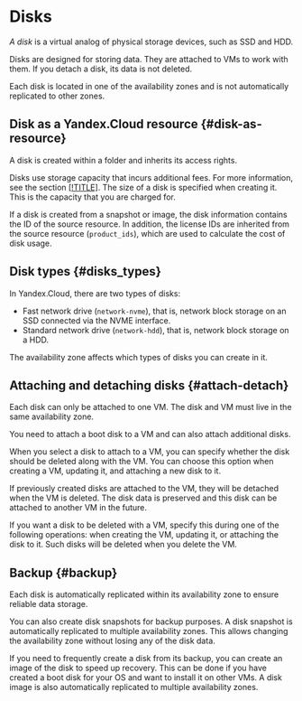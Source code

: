 # Disks

_A disk_ is a virtual analog of physical storage devices, such as SSD and HDD.

Disks are designed for storing data. They are attached to VMs to work with them. If you detach a disk, its data is not deleted.

Each disk is located in one of the availability zones and is not automatically replicated to other zones.

## Disk as a Yandex.Cloud resource {#disk-as-resource}

A disk is created within a folder and inherits its access rights.

Disks use storage capacity that incurs additional fees. For more information, see the section [[!TITLE]](../pricing.md). The size of a disk is specified when creating it. This is the capacity that you are charged for.

If a disk is created from a snapshot or image, the disk information contains the ID of the source resource. In addition, the license IDs are inherited from the source resource (`product_ids`), which are used to calculate the cost of disk usage.

## Disk types {#disks_types}

In Yandex.Cloud, there are two types of disks:

- Fast network drive (`network-nvme`), that is, network block storage on an SSD connected via the NVME interface.
- Standard network drive (`network-hdd`), that is, network block storage on a HDD.

The availability zone affects which types of disks you can create in it.

## Attaching and detaching disks {#attach-detach}

Each disk can only be attached to one VM. The disk and VM must live in the same availability zone.

You need to attach a boot disk to a VM and can also attach additional disks.

When you select a disk to attach to a VM, you can specify whether the disk should be deleted along with the VM. You can choose this option when creating a VM, updating it, and attaching a new disk to it.

If previously created disks are attached to the VM, they will be detached when the VM is deleted. The disk data is preserved and this disk can be attached to another VM in the future.

If you want a disk to be deleted with a VM, specify this during one of the following operations: when creating the VM, updating it, or attaching the disk to it. Such disks will be deleted when you delete the VM.

## Backup {#backup}

Each disk is automatically replicated within its availability zone to ensure reliable data storage.

You can also create disk snapshots for backup purposes. A disk snapshot is automatically replicated to multiple availability zones. This allows changing the availability zone without losing any of the disk data.

If you need to frequently create a disk from its backup, you can create an image of the disk to speed up recovery. This can be done if you have created a boot disk for your OS and want to install it on other VMs. A disk image is also automatically replicated to multiple availability zones.

